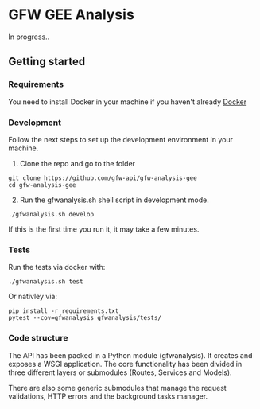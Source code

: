 # GFW GEE Analysis

In progress..

## Getting started

### Requirements

You need to install Docker in your machine if you haven't already [Docker](https://www.docker.com/)

### Development

Follow the next steps to set up the development environment in your machine.

1. Clone the repo and go to the folder

```ssh
git clone https://github.com/gfw-api/gfw-analysis-gee
cd gfw-analysis-gee
```

2. Run the gfwanalysis.sh shell script in development mode.

```ssh
./gfwanalysis.sh develop
```

If this is the first time you run it, it may take a few minutes.

### Tests

Run the tests via docker with:
```ssh
./gfwanalysis.sh test
```

Or nativley via:
```ssh
pip install -r requirements.txt
pytest --cov=gfwanalysis gfwanalysis/tests/
```

### Code structure

The API has been packed in a Python module (gfwanalysis). It creates and exposes a WSGI application. The core functionality
has been divided in three different layers or submodules (Routes, Services and Models).

There are also some generic submodules that manage the request validations, HTTP errors and the background tasks manager.
